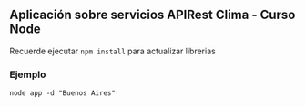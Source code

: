 ## Aplicación sobre servicios APIRest Clima - Curso Node

Recuerde ejecutar `npm install` para actualizar librerias

### Ejemplo

`node app -d "Buenos Aires"`
